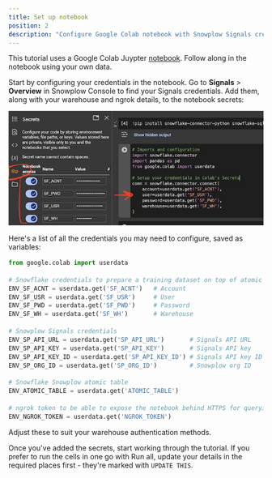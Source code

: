 ```yaml
---
title: Set up notebook
position: 2
description: "Configure Google Colab notebook with Snowplow Signals credentials for the prospect scoring machine learning tutorial."
---
```


This tutorial uses a Google Colab Juypter [notebook](https://colab.research.google.com/github/snowplow-incubator/signals-notebooks/blob/main/web/web_prospect_scoring_end_to_end.ipynb). Follow along in the notebook using your own data.

Start by configuring your credentials in the notebook. Go to **Signals** > **Overview** in Snowplow Console to find your Signals credentials. Add them, along with your warehouse and ngrok details, to the notebook secrets:

![](./images/colab_credentials.jpeg)

Here's a list of all the credentials you may need to configure, saved as variables:

```python
from google.colab import userdata

# Snowflake credentials to prepare a training dataset on top of atomic events table
ENV_SF_ACNT = userdata.get('SF_ACNT')   # Account
ENV_SF_USR = userdata.get('SF_USR')     # User
ENV_SF_PWD = userdata.get('SF_PWD')     # Password
ENV_SF_WH = userdata.get('SF_WH')       # Warehouse

# Snowplow Signals credentials
ENV_SP_API_URL = userdata.get('SP_API_URL')       # Signals API URL
ENV_SP_API_KEY = userdata.get('SP_API_KEY')       # Signals API key
ENV_SP_API_KEY_ID = userdata.get('SP_API_KEY_ID') # Signals API key ID
ENV_SP_ORG_ID = userdata.get('SP_ORG_ID')         # Snowplow org ID

# Snowflake Snowplow atomic table
ENV_ATOMIC_TABLE = userdata.get('ATOMIC_TABLE')

# ngrok token to be able to expose the notebook behind HTTPS for querying the API
ENV_NGROK_TOKEN = userdata.get('NGROK_TOKEN')
```

Adjust these to suit your warehouse authentication methods.

Once you've added the secrets, start working through the tutorial. If you prefer to run the cells in one go with Run all, update your details in the required places first - they're marked with `UPDATE THIS`.
